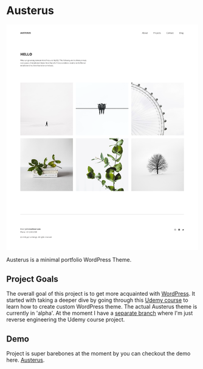 # Austerus

![Austerus Preiew](austere.png)

Austerus is a minimal portfolio WordPress Theme. 

## Project Goals

The overall goal of this project is to get more acquainted with [WordPress](https://wordpress.org/). It started with 
taking a deeper dive by going through this [Udemy course](https://www.udemy.com/course/become-a-wordpress-developer-php-javascript/learn/lecture/7399554#questions)
to learn how to create custom WordPress theme. The actual Austerus theme is currently in 'alpha'. At the moment I have
a [separate branch](https://github.com/yarocruz/austerus/tree/real-austerus) where I'm just reverse engineering
the Udemy course project. 

## Demo

Project is super barebones at the moment by you can checkout the demo here. [Austerus](http://jayc1.sgedu.site/).



 
